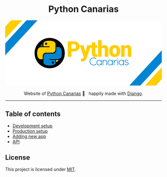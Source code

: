 <div align="center"> 
 
# Python Canarias


![Python Canarias Banner](docs/assets/python_canarias_banner.png)  

Website of [Python Canarias](https://pythoncanarias.es/) 🚀 &nbsp; happily made with [Django](https://www.djangoproject.com/). 

</div>

---

## Table of contents

- [Development setup](docs/dev.md)
- [Production setup](docs/prod.md)
- [Adding new app](docs/new-app.md)
- [API](docs/api.md)

## License

This project is licensed under [MIT](LICENSE.md).

